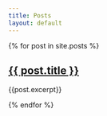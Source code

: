 ```yaml
---
title: Posts
layout: default
---
```


{% for post in site.posts %}
## [{{ post.title }}]({{post.url}})

{{post.excerpt}}

{% endfor %}